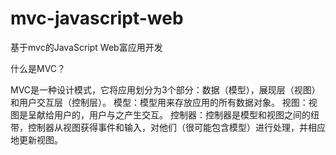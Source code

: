 # mvc-javascript-web
基于mvc的JavaScript Web富应用开发

什么是MVC？

MVC是一种设计模式，它将应用划分为3个部分：数据（模型），展现层（视图）和用户交互层（控制层）。
模型：模型用来存放应用的所有数据对象。
视图：视图是呈献给用户的，用户与之产生交互。
控制器：控制器是模型和视图之间的纽带，控制器从视图获得事件和输入，对他们（很可能包含模型）进行处理，并相应地更新视图。
